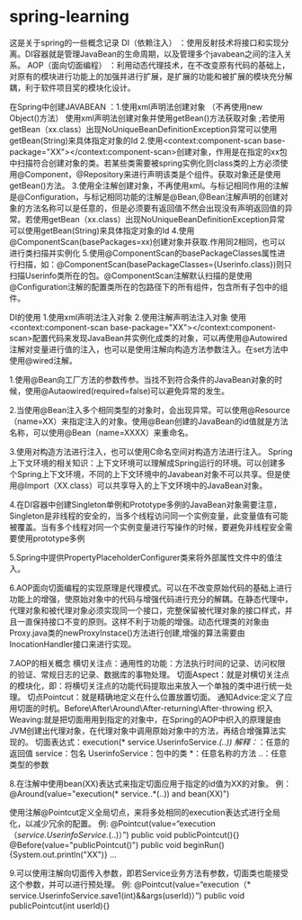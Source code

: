 
# spring-learning
这是关于spring的一些概念记录
DI（依赖注入）
  ：使用反射技术将接口和实现分离。DI容器就是管理JavaBean的生命周期，以及管理多个javabean之间的注入关系。
AOP（面向切面编程）
  ：利用动态代理技术，在不改变原有代码的基础上，对原有的模块进行功能上的加强并进行扩展，是扩展的功能和被扩展的模块充分解耦，利于软件项目奖的模块化设计。
  
在Spring中创建JAVABEAN
  ：1.使用xml声明法创建对象 （不再使用new Object()方法）
  使用xml声明法创建对象并使用getBean()方法获取对象 ;若使用getBean（xx.class）出现NoUniqueBeanDefinitionException异常可以使用getBean(String)来具体指定对象的Id
  2.使用<context:component-scan base-package="XX"></context:component-scan>创建对象，作用是在指定的xx包中扫描符合创建对象的类。若某些类需要被spring实例化则class类的上方必须使用@Component，@Repository来进行声明该类是个组件。获取对象还是使用getBean()方法。
  3.使用全注解创建对象，不再使用xml。与<beans>标记相同作用的注解是@Configuration，与<bean>标记相同功能的注解是@Bean,@Bean注解声明的创建对象的方法名称可以是任意的，但是必须要有返回值不然会出现没有声明返回值的异常。若使用getBean（xx.class）出现NoUniqueBeanDefinitionException异常可以使用getBean(String)来具体指定对象的Id
  4.使用@ComponentScan(basePackages=xx)创建对象并获取.作用同2相同，也可以进行类扫描并实例化
  5.使用@ComponentScan的basePackageClasses属性进行扫描，如：@ComponentScan(basePackageClasses={Userinfo.class})则只扫描Userinfo类所在的包。@ComponentScan注解默认扫描的是使用@Configuration注解的配置类所在的包路径下的所有组件，包含所有子包中的组件。
  
  
DI的使用
  1.使用xml声明法注入对象 
  <bean id="userinfo1" class="entity.Userinfo"></bean>
  <bean id="test1" class="test.Test1">
    <property name="userinfo" ref="userinfo1"></property>
  <bean>
  2.使用注解声明法注入对象
  使用<context:component-scan base-package="XX"></context:component-scan>配置代码来发现JavaBean并实例化成类的对象，可以再使用@Autowired注解对变量进行值的注入，也可以是使用注解向构造方法参数注入。在set方法中使用@wired注解。
  
1.使用@Bean向工厂方法的参数传参。当找不到符合条件的JavaBean对象的时候，使用@Autaowired(required=false)可以避免异常的发生。

2.当使用@Bean注入多个相同类型的对象时，会出现异常。可以使用@Resource（name=XX）来指定注入的对象。使用@Bean创建的JavaBean的id值就是方法名称，可以使用@Bean（name=XXXX）来重命名。

3.使用<constructor-arg>对构造方法进行注入，也可以使用C命名空间对构造方法进行注入。
Spring上下文环境的相关知识：上下文环境可以理解成Spring运行的环境。可以创建多个Spring上下文环境，不同的上下文环境中的Javabean对象不可以共享。但是使用@Import（XX.class）可以共享导入的上下文环境中的JavaBean对象。

4.在DI容器中创建Singleton单例和Prototype多例的JavaBean对象需要注意，Singleton是非线程的安全的，当多个线程访问同一个实例变量，此变量值有可能被覆盖。当有多个线程对同一个实例变量进行写操作的时候，要避免非线程安全需要使用prototype多例

5.Spring中提供PropertyPlaceholderConfigurer类来将外部属性文件中的值注入。

6.AOP面向切面编程的实现原理是代理模式。可以在不改变原始代码的基础上进行功能上的增强，使原始对象中的代码与增强代码进行充分的解耦。在静态代理中，代理对象和被代理对象必须实现同一个接口，完整保留被代理对象的接口样式，并且一直保持接口不变的原则。这样不利于功能的增强。动态代理类的对象由Proxy.java类的newProxyInstace()方法进行创建,增强的算法需要由InocationHandler接口来进行实现。

7.AOP的相关概念
	横切关注点：通用性的功能：方法执行时间的记录、访问权限的验证、常规日志的记录、数据库的事物处理。
	切面Aspect：就是对横切关注点的模块化，即：将横切关注点的功能代码提取出来放入一个单独的类中进行统一处理。
	切点Pointcut：就是精确地定义在什么位置放置切面。
	通知Advice:定义了应用切面的时机。Before\After\Around\After-returning\After-throwing
	织入Weaving:就是把切面用用到指定的对象中，在Spring的AOP中织入的原理是由JVM创建出代理对象，在代理对象中调用原始对象中的方法，再结合增强算法实现的。
切面表达式：execution(* service.UserinfoService.*(..))
解释：*：任意的返回值  service：包名  UserinfoService：包中的类  *：任意名称的方法  ..：任意类型的参数

8.在注解中使用bean(XX)表达式来指定切面应用于指定的id值为XX的对象。
例：@Around(value="execution(* service..*(..)) and bean(XX)")

使用注解@Pointcut定义全局切点，来将多处相同的execution表达式进行全局化，以减少冗余的配置。
例:
@Pointcut(value=“execution（*service.UserinfoService.*(..)）”)
	public void publicPointcut(){}
@Before(value="publicPointcut()")
	public void beginRun(){System.out.println("XX")}
...

9.可以使用注解向切面传入参数，即若Service业务方法有参数，切面类也能接受这个参数，并可以进行预处理。
例:
@Pointcut(value=“execution（* service.UserinfoService.save1(int)&&args(userId)）”)
	public void publicPointcut(int userId){}

  
